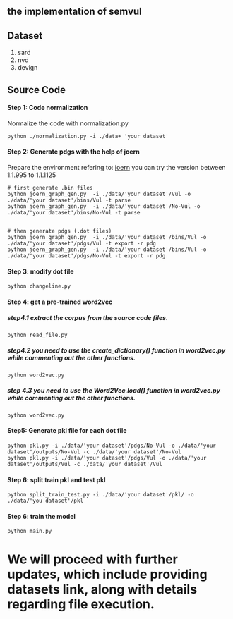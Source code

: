 ## the implementation of semvul



## Dataset
1. sard
2. nvd
3. devign

## Source Code

#### Step 1: Code normalization
Normalize the code with normalization.py 
```
python ./normalization.py -i ./data+ 'your dataset'
```
#### Step 2: Generate pdgs with the help of joern
Prepare the environment refering to: [joern](https://github.com/joernio/joern) you can try the version between 1.1.995 to 1.1.1125
```
# first generate .bin files
python joern_graph_gen.py  -i ./data/'your dataset'/Vul -o ./data/'your dataset'/bins/Vul -t parse
python joern_graph_gen.py  -i ./data/'your dataset'/No-Vul -o ./data/'your dataset'/bins/No-Vul -t parse


# then generate pdgs (.dot files)
python joern_graph_gen.py  -i ./data/'your dataset'/bins/Vul -o ./data/'your dataset'/pdgs/Vul -t export -r pdg
python joern_graph_gen.py  -i ./data/'your dataset'/bins/Vul -o ./data/'your dataset'/pdgs/No-Vul -t export -r pdg
```

#### Step 3: modify dot file
```
python changeline.py 
```

#### Step 4: get a pre-trained word2vec
##### step4.1 extract the corpus from the source code files.
```
python read_file.py
```
##### step4.2 you need to use the create_dictionary() function in word2vec.py while commenting out the other functions.
```
python word2vec.py
```

##### step 4.3 you need to use the  Word2Vec.load() function in word2vec.py while commenting out the other functions.
```
python word2vec.py
```

#### Step5: Generate pkl file for each dot file
```
python pkl.py -i ./data/'your dataset'/pdgs/No-Vul -o ./data/'your dataset'/outputs/No-Vul -c ./data/'your dataset'/No-Vul
python pkl.py -i ./data/'your dataset'/pdgs/Vul -o ./data/'your dataset'/outputs/Vul -c ./data/'your dataset'/Vul
```

#### Step 6: split train pkl and test pkl
```
python split_train_test.py -i ./data/'your dataset'/pkl/ -o ./data/'you dataset'/pkl
```

#### Step 6: train the model
```
python main.py
```

# We will proceed with further updates, which include providing datasets link, along with details regarding file execution.
